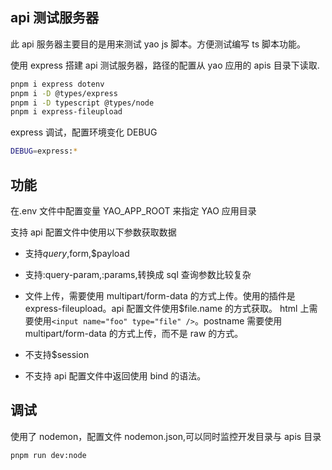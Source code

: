 ## api 测试服务器

此 api 服务器主要目的是用来测试 yao js 脚本。方便测试编写 ts 脚本功能。

使用 express 搭建 api 测试服务器，路径的配置从 yao 应用的 apis 目录下读取.

```sh
pnpm i express dotenv
pnpm i -D @types/express
pnpm i -D typescript @types/node
pnpm i express-fileupload
```

express 调试，配置环境变化 DEBUG

```sh
DEBUG=express:*
```

## 功能

在.env 文件中配置变量 YAO_APP_ROOT 来指定 YAO 应用目录

支持 api 配置文件中使用以下参数获取数据

- 支持$query,$form,$payload
- 支持:query-param,:params,转换成 sql 查询参数比较复杂
- 文件上传，需要使用 multipart/form-data 的方式上传。使用的插件是 express-fileupload。api 配置文件使用$file.name 的方式获取。 html 上需要使用`<input name="foo" type="file" />`。postname 需要使用 multipart/form-data 的方式上传，而不是 raw 的方式。

- 不支持$session
- 不支持 api 配置文件中返回使用 bind 的语法。

## 调试

使用了 nodemon，配置文件 nodemon.json,可以同时监控开发目录与 apis 目录

```sh
pnpm run dev:node
```
